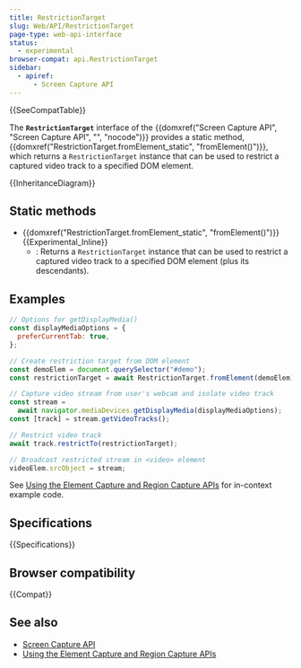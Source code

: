 ```yaml
---
title: RestrictionTarget
slug: Web/API/RestrictionTarget
page-type: web-api-interface
status:
  - experimental
browser-compat: api.RestrictionTarget
sidebar:
  - apiref:
      - Screen Capture API
---
```


{{SeeCompatTable}}

The **`RestrictionTarget`** interface of the {{domxref("Screen Capture API", "Screen Capture API", "", "nocode")}} provides a static method, {{domxref("RestrictionTarget.fromElement_static", "fromElement()")}}, which returns a `RestrictionTarget` instance that can be used to restrict a captured video track to a specified DOM element.

{{InheritanceDiagram}}

## Static methods

- {{domxref("RestrictionTarget.fromElement_static", "fromElement()")}} {{Experimental_Inline}}
  - : Returns a `RestrictionTarget` instance that can be used to restrict a captured video track to a specified DOM element (plus its descendants).

## Examples

```js
// Options for getDisplayMedia()
const displayMediaOptions = {
  preferCurrentTab: true,
};

// Create restriction target from DOM element
const demoElem = document.querySelector("#demo");
const restrictionTarget = await RestrictionTarget.fromElement(demoElem);

// Capture video stream from user's webcam and isolate video track
const stream =
  await navigator.mediaDevices.getDisplayMedia(displayMediaOptions);
const [track] = stream.getVideoTracks();

// Restrict video track
await track.restrictTo(restrictionTarget);

// Broadcast restricted stream in <video> element
videoElem.srcObject = stream;
```

See [Using the Element Capture and Region Capture APIs](/en-US/docs/Web/API/Screen_Capture_API/Element_Region_Capture) for in-context example code.

## Specifications

{{Specifications}}

## Browser compatibility

{{Compat}}

## See also

- [Screen Capture API](/en-US/docs/Web/API/Screen_Capture_API)
- [Using the Element Capture and Region Capture APIs](/en-US/docs/Web/API/Screen_Capture_API/Element_Region_Capture)
